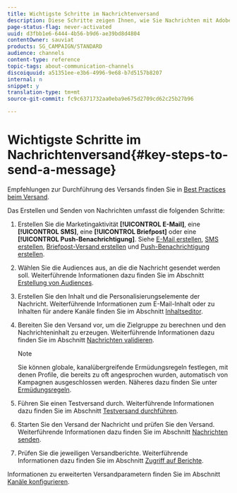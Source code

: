 ```yaml
---
title: Wichtigste Schritte im Nachrichtenversand
description: Diese Schritte zeigen Ihnen, wie Sie Nachrichten mit Adobe Campaign erstellen und senden können.
page-status-flag: never-activated
uuid: d3fbb1e6-6444-4b56-b9d6-ae39bd8d4804
contentOwner: sauviat
products: SG_CAMPAIGN/STANDARD
audience: channels
content-type: reference
topic-tags: about-communication-channels
discoiquuid: a51351ee-e3b6-4996-9e68-b7d5157b8207
internal: n
snippet: y
translation-type: tm+mt
source-git-commit: fc9c6371732aa0eba9e675d2709cd62c25b27b96

---
```



# Wichtigste Schritte im Nachrichtenversand{#key-steps-to-send-a-message}

Empfehlungen zur Durchführung des Versands finden Sie in [Best Practices beim Versand](https://helpx.adobe.com/campaign/kb/delivery-best-practices.html).

Das Erstellen und Senden von Nachrichten umfasst die folgenden Schritte:

1. Erstellen Sie die Marketingaktivität **[!UICONTROL E-Mail]**, eine **[!UICONTROL SMS]**, eine **[!UICONTROL Briefpost]** oder eine **[!UICONTROL Push-Benachrichtigung]**. Siehe [E-Mail erstellen](../../channels/using/creating-an-email.md), [SMS erstellen](../../channels/using/creating-an-sms-message.md), [Briefpost-Versand erstellen](../../channels/using/creating-the-direct-mail.md) und [Push-Benachrichtigung erstellen](../../channels/using/preparing-and-sending-a-push-notification.md).
1. Wählen Sie die Audiences aus, an die die Nachricht gesendet werden soll. Weiterführende Informationen dazu finden Sie im Abschnitt [Erstellung von Audiences](../../audiences/using/creating-audiences.md).
1. Erstellen Sie den Inhalt und die Personalisierungselemente der Nachricht. Weiterführende Informationen zum E-Mail-Inhalt oder zu Inhalten für andere Kanäle finden Sie im Abschnitt [Inhaltseditor](../../designing/using/designing-content-in-adobe-campaign.md).
1. Bereiten Sie den Versand vor, um die Zielgruppe zu berechnen und den Nachrichteninhalt zu erzeugen. Weiterführende Informationen dazu finden Sie im Abschnitt [Nachrichten validieren](../../sending/using/preparing-the-send.md).

   >[!NOTE]
   >
   >Sie können globale, kanalübergreifende Ermüdungsregeln festlegen, mit denen Profile, die bereits zu oft angesprochen wurden, automatisch von Kampagnen ausgeschlossen werden. Näheres dazu finden Sie unter [Ermüdungsregeln](../../administration/using/fatigue-rules.md).

1. Führen Sie einen Testversand durch. Weiterführende Informationen dazu finden Sie im Abschnitt [Testversand durchführen](../../sending/using/managing-test-profiles-and-sending-proofs.md#sending-proofs).
1. Starten Sie den Versand der Nachricht und prüfen Sie den Versand. Weiterführende Informationen dazu finden Sie im Abschnitt [Nachrichten senden](../../sending/using/confirming-the-send.md).
1. Prüfen Sie die jeweiligen Versandberichte. Weiterführende Informationen dazu finden Sie im Abschnitt [Zugriff auf Berichte](../../reporting/using/about-dynamic-reports.md).

Informationen zu erweiterten Versandparametern finden Sie im Abschnitt [Kanäle konfigurieren](../../administration/using/about-channel-configuration.md).
